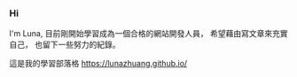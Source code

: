 ### Hi 
I'm Luna, 目前剛開始學習成為一個合格的網站開發人員， 希望藉由寫文章來充實自己， 也留下一些努力的紀錄。

這是我的學習部落格 https://lunazhuang.github.io/ 


<!--
**LunaZhuang/LunaZhuang** is a ✨ _special_ ✨ repository because its `README.md` (this file) appears on your GitHub profile.

Here are some ideas to get you started:

- 🔭 I’m currently working on ...
- 🌱 I’m currently learning ...
- 👯 I’m looking to collaborate on ...
- 🤔 I’m looking for help with ...
- 💬 Ask me about ...
- 📫 How to reach me: ...
- 😄 Pronouns: ...
- ⚡ Fun fact: ...
-->
